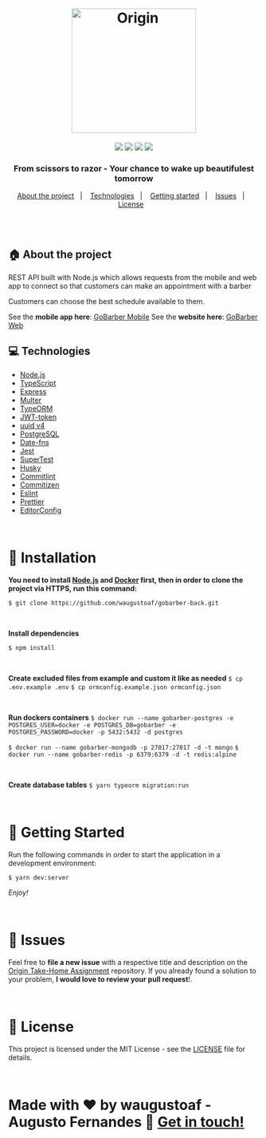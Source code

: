 
<h1 align="center">
  <img src="https://i.imgur.com/uzXoW0I.png" alt="Origin" width="250px">
</h1>
<p align="center">
	<img src="https://img.shields.io/github/languages/top/waugustoaf/gobarber-back?style=flat-square&logo=appveyor" />
	<img src="https://img.shields.io/github/repo-size/waugustoaf/gobarber-back?style=flat-square&logo=appveyor" />
	<img src="https://img.shields.io/github/last-commit/waugustoaf/gobarber-back?style=flat-square&logo=appveyor" />
	<img src="https://img.shields.io/github/license/waugustoaf/gobarber-back?style=flat-square&logo=appveyor" />
</p>


<h3 align="center">
  From scissors to razor - Your chance to wake up beautifulest tomorrow
</h3>


<p align="center">
  <a href="#house-about-the-project">About the project</a>&nbsp;&nbsp;&nbsp;|&nbsp;&nbsp;&nbsp;
  <a href="#computer-technologies">Technologies</a>&nbsp;&nbsp;&nbsp;|&nbsp;&nbsp;&nbsp;
  <a href="#construction_worker-installation">Getting started</a>&nbsp;&nbsp;&nbsp;|&nbsp;&nbsp;&nbsp;
  <a href="#bug-issues">Issues</a>&nbsp;&nbsp;&nbsp;|&nbsp;&nbsp;&nbsp;
  <a href="#page_with_curl-license">License</a>&nbsp;&nbsp;&nbsp;
</p>

<br>

<br>


## :house: About the project

REST API built with Node.js which allows requests from the mobile and web app to connect so that customers can make an appointment with a barber

Customers can choose the best schedule available to them.


See the **mobile app here**: [GoBarber Mobile](https://github.com/waugustoaf/gobarber-mobile)
See the **website here**: [GoBarber Web](https://github.com/waugustoaf/gobarber-web)
<br>

## :computer: Technologies

- [Node.js](https://nodejs.org/en/)
- [TypeScript](https://www.typescriptlang.org/)
- [Express](https://expressjs.com/pt-br/)
- [Multer](https://github.com/expressjs/multer)
- [TypeORM](https://typeorm.io/#/)
- [JWT-token](https://jwt.io/)
- [uuid v4](https://github.com/thenativeweb/uuidv4/)
- [PostgreSQL](https://www.postgresql.org/)
- [Date-fns](https://date-fns.org/)
- [Jest](https://jestjs.io/)
- [SuperTest](https://github.com/visionmedia/supertest)
- [Husky](https://github.com/typicode/husky)
- [Commitlint](https://github.com/conventional-changelog/commitlint)
- [Commitizen](https://github.com/commitizen/cz-cli)
- [Eslint](https://eslint.org/)
- [Prettier](https://prettier.io/)
- [EditorConfig](https://editorconfig.org/)


<br>

# :construction_worker: Installation

**You need to install [Node.js](https://nodejs.org/en/download/)  and [Docker](https://www.docker.com/) first, then in order to clone the project via HTTPS, run this command:**

```$ git clone https://github.com/waugustoaf/gobarber-back.git```

<br>

**Install dependencies**

```$ npm install```

<br>

**Create excluded files from example and custom it like as needed**
```$ cp .env.example .env```
```$ cp ormconfig.example.json ormconfig.json```

<br>

**Run dockers containers**
```$ docker run --name gobarber-postgres -e POSTGRES_USER=docker -e POSTGRES_DB=gobarber -e POSTGRES_PASSWORD=docker -p 5432:5432 -d postgres```

```$ docker run --name gobarber-mongodb -p 27017:27017 -d -t mongo```
```$ docker run --name gobarber-redis -p 6379:6379 -d -t redis:alpine```

<br>

**Create database tables**
```$ yarn typeorm migration:run```

<br>

# :runner: Getting Started

Run the following commands in order to start the application in a development environment:

 ```$ yarn dev:server```

*Enjoy!*

<br>


# :bug: Issues

Feel free to **file a new issue** with a respective title and description on the [Origin Take-Home Assignment](https://github.com/waugustoaf/gobarber-back/issues) repository. If you already found a solution to your problem, **I would love to review your pull request**!.

<br>


# :page_with_curl: License
This project is licensed under the MIT License - see the [LICENSE](https://github.com/waugustoaf/gobarber-back/blob/master/LICENSE) file for details.

<br>
<h1>




Made with ♥ by waugustoaf - Augusto Fernandes :wave: [Get in touch!](https://www.linkedin.com/in/waugustoaf/)
